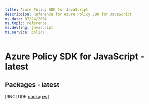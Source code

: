 ```yaml
---
title: Azure Policy SDK for JavaScript
description: Reference for Azure Policy SDK for JavaScript
ms.date: 07/24/2024
ms.topic: reference
ms.devlang: javascript
ms.service: policy
---
```

# Azure Policy SDK for JavaScript - latest
## Packages - latest
[!INCLUDE [packages](policy-index.md)]